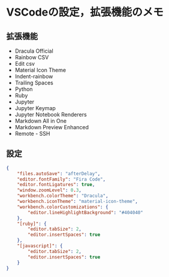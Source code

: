 # VSCodeの設定，拡張機能のメモ
## 拡張機能
- Dracula Official
- Rainbow CSV
- Edit csv
- Material Icon Theme
- Indent-rainbow
- Trailing Spaces
- Python
- Ruby
- Jupyter
- Jupyter Keymap
- Jupyter Notebook Renderers
- Markdown All in One
- Markdown Preview Enhanced
- Remote - SSH

## 設定
```json
{
    "files.autoSave": "afterDelay",
    "editor.fontFamily": "Fira Code",
    "editor.fontLigatures": true,
    "window.zoomLevel": 0.3,
    "workbench.colorTheme": "Dracula",
    "workbench.iconTheme": "material-icon-theme",
    "workbench.colorCustomizations": {
        "editor.lineHighlightBackground": "#404040"
    },
    "[ruby]": {
        "editor.tabSize": 2,
        "editor.insertSpaces": true
    },
    "[javascript]": {
        "editor.tabSize": 2,
        "editor.insertSpaces": true
    }
}
```